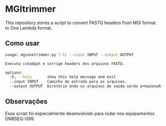 # MGItrimmer

This repository stores a script to convert FASTQ headers from MGI format to One Lambda format.

## Como usar

```bash
usage: mgionetrimmer.py [-h] --input INPUT --output OUTPUT

Executa cutadapt e corrige headers dos arquivos FASTQ.

options:
  -h, --help       show this help message and exit
  --input INPUT    Caminho de entrada para os arquivos.
  --output OUTPUT  Diretório onde os arquivos de saída serão armazenados.
```

## Observações

Esse script foi especialmente desenvolvido para rodar nos equipamentos DNBSEQ-G99.
